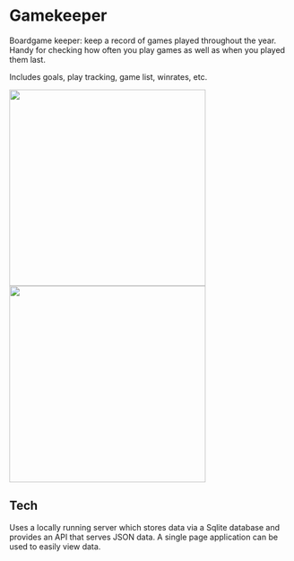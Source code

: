 # Gamekeeper
Boardgame keeper: keep a record of games played throughout the year. Handy for checking how often you play games as well as when you played them last.

Includes goals, play tracking, game list, winrates, etc.

<img src="https://github.com/user-attachments/assets/4bd19e95-ac85-4198-936d-d33f91f1c746" width="350">

<img src="https://github.com/user-attachments/assets/3083dce4-8239-473f-9522-cc73451d1bc7" width="350">

## Tech

Uses a locally running server which stores data via a Sqlite database and provides an API that serves JSON data. A single page application can be used to easily view data.

